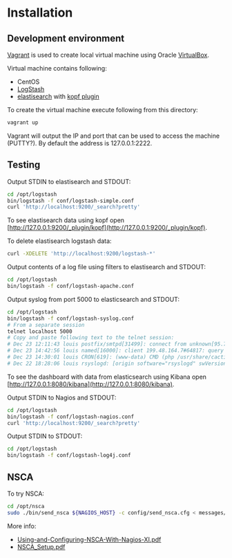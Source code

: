 Installation
============

Development environment
-----------------------

[Vagrant](http://www.vagrantup.com/) is used to create local virtual machine using Oracle [VirtualBox](https://www.virtualbox.org/).

Virtual machine contains following:
* CentOS
* [LogStash](http://logstash.net/)
* [elastisearch](http://www.elasticsearch.org/overview/elasticsearch/) with [kopf plugin](https://github.com/lmenezes/elasticsearch-kopf)

To create the virtual machine execute following from this directory:

```bash
vagrant up
```

Vagrant will output the IP and port that can be used to access the machine (PUTTY?). By default the address is 127.0.0.1:2222.

Testing
-------

Output STDIN to elastisearch and STDOUT:

```bash
cd /opt/logstash
bin/logstash -f conf/logstash-simple.conf
curl 'http://localhost:9200/_search?pretty'
```

To see elastisearch data using kopf open [http://127.0.0.1:9200/_plugin/kopf](http://127.0.0.1:9200/_plugin/kopf).

To delete elastisearch logstash data:

```bash
curl -XDELETE 'http://localhost:9200/logstash-*'
```

Output contents of a log file using filters to elastisearch and STDOUT: 

```bash
cd /opt/logstash
bin/logstash -f conf/logstash-apache.conf
```

Output syslog from port 5000 to elasticsearch and STDOUT:

```bash
cd /opt/logstash
bin/logstash -f conf/logstash-syslog.conf
# From a separate session
telnet localhost 5000
# Copy and paste following text to the telnet session:
# Dec 23 12:11:43 louis postfix/smtpd[31499]: connect from unknown[95.75.93.154]
# Dec 23 14:42:56 louis named[16000]: client 199.48.164.7#64817: query (cache) 'amsterdamboothuren.com/MX/IN' denied
# Dec 23 14:30:01 louis CRON[619]: (www-data) CMD (php /usr/share/cacti/site/poller.php >/dev/null 2>/var/log/cacti/poller-error.log)
# Dec 22 18:28:06 louis rsyslogd: [origin software="rsyslogd" swVersion="4.2.0" x-pid="2253" x-info="http://www.rsyslog.com"] rsyslogd was HUPed, type 'lightweight'.
```

To see the dashboard with data from elasticsearch using Kibana open [http://127.0.0.1:8080/kibana](http://127.0.0.1:8080/kibana).

Output STDIN to Nagios and STDOUT:

```bash
cd /opt/logstash
bin/logstash -f conf/logstash-nagios.conf
curl 'http://localhost:9200/_search?pretty'
```

Output STDIN to STDOUT:

```bash
cd /opt/logstash
bin/logstash -f conf/logstash-log4j.conf
```

NSCA
----

To try NSCA:

```bash
cd /opt/nsca
sudo ./bin/send_nsca ${NAGIOS_HOST} -c config/send_nsca.cfg < messages/ok
```

More info:

* [Using-and-Configuring-NSCA-With-Nagios-XI.pdf](http://assets.nagios.com/downloads/nagiosxi/docs/Using-and-Configuring-NSCA-With-Nagios-XI.pdf)
* [NSCA_Setup.pdf](http://nagios.sourceforge.net/download/contrib/documentation/misc/NSCA_Setup.pdf)